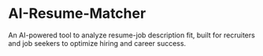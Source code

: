 # AI-Resume-Matcher
An AI-powered tool to analyze resume-job description fit, built for recruiters and job seekers to optimize hiring and career success.
